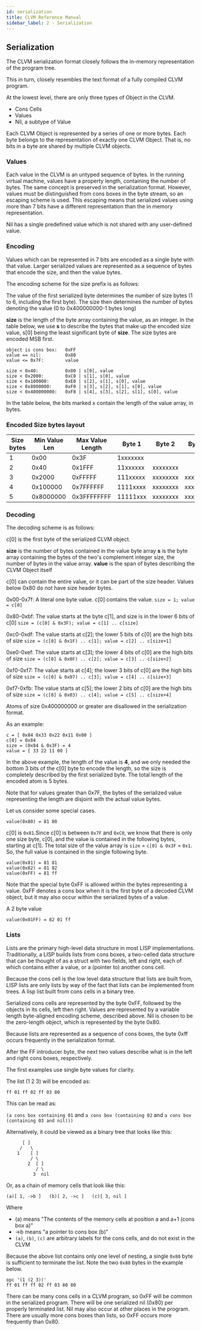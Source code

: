 ```yaml
---
id: serialization
title: CLVM Reference Manual
sidebar_label: 2 - Serialization
---
```


## Serialization

The CLVM serialization format closely follows the in-memory representation of the program tree.

This in turn, closely resembles the text format of a fully compiled CLVM program.

At the lowest level, there are only three types of Object in the CLVM.

* Cons Cells
* Values
* Nil, a subtype of Value

Each CLVM Object is represented by a series of one or more bytes. Each byte belongs to the representation of exactly one CLVM Object. That is, no bits in a byte are shared by multiple CLVM objects.


### Values

Each value in the CLVM is an untyped sequence of bytes. In the running virtual machine, values have a property length, containing the number of bytes. The same concept is preserved in the serialization format. However, values must be distinguished from cons boxes in the byte stream, so an escaping scheme is used. This escaping means that serialized values using more than 7 bits have a different representation than the in memory representation.

Nil has a single predefined value which is not shared with any user-defined value.

### Encoding

Values which can be represented in 7 bits are encoded as a single byte with that value. Larger serialized values are represented as a sequence of bytes that encode the size, and then the value bytes.

The encoding scheme for the size prefix is as follows:

The value of the first serialized byte determines the number of size bytes (1 to 6, including the first byte). The size then determines the number of bytes denoting the value (0 to 0x400000000-1 bytes long)

**size** is the length of the byte array containing the value, as an integer.
In the table below, we use **s** to describe the bytes that make up the encoded size value, s[0] being the least significant byte of **size**. The size bytes are encoded MSB first.

```
object is cons box:   0xFF
value == nil:         0x80
value <= 0x7F:        value

size < 0x40:          0x80 | s[0], value
size < 0x2000:        0xC0 | s[1], s[0], value
size < 0x100000:      0xE0 | s[2], s[1], s[0], value
size < 0x8000000:     0xF0 | s[3], s[2], s[1], s[0], value
size < 0x400000000:   0xF8 | s[4], s[3], s[2], s[1], s[0], value
```

In the table below, the bits marked x contain the length of the value array, in bytes.

### Encoded Size bytes layout

Size bytes | Min Value Len | Max Value Length | Byte 1 | Byte 2 | Byte 3 | Byte 4 | Byte 5
---|---|---|---|---|---|---|---
1|0x00|0x3F|1xxxxxxx
2|0x40|0x1FFF|11xxxxxx|xxxxxxxx
3|0x2000|0xFFFFF|111xxxxx|xxxxxxxx|xxxxxxxx
4|0x100000|0x7FFFFFF|1111xxxx|xxxxxxxx|xxxxxxxx|xxxxxxxx
5|0x8000000|0x3FFFFFFFF|11111xxx|xxxxxxxx|xxxxxxxx|xxxxxxxx|xxxxxxxx

### Decoding

The decoding scheme is as follows:

c[0] is the first byte of the serialized CLVM object.

**size** is the number of bytes contained in the value byte array
**s** is the byte array containing the bytes of the two's complement integer size, the number of bytes in the value array.
**value** is the span of bytes describing the CLVM Object itself

c[0] can contain the entire value, or it can be part of the size header.
Values below 0x80 do not have size header bytes.

0x00-0x7f: A literal one byte value. c[0] contains the value.
           `size = 1; value = c[0]`

0x80-0xbf: The value starts at the byte c[1], and size is in the lower 6 bits of c[0]
           `size = (c[0] & 0x3F); value = c[1] .. c[size]`

0xc0-0xdf: The value starts at c[2]; the lower 5 bits of c[0] are the high bits of size
           `size = (c[0] & 0x1F) .. c[1]; value = c[2] .. c[size+1]`

0xe0-0xef: The value starts at c[3]; the lower 4 bits of c[0] are the high bits of size
           `size = (c[0] & 0x0F) .. c[2]; value = c[3] .. c[size+2]`

0xf0-0xf7: The value starts at c[4]; the lower 3 bits of c[0] are the high bits of size
           `size = (c[0] & 0x07) .. c[3]; value = c[4] .. c[size+3]`

0xf7-0xfb: The value starts at c[5]; the lower 2 bits of c[0] are the high bits of size
           `size = (c[0] & 0x03) .. c[4]; value = c[5] .. c[size+4]`

Atoms of size 0x400000000 or greater are disallowed in the serialization format.

As an example:
```
c = [ 0x84 0x33 0x22 0x11 0x00 ]
c[0] = 0x84
size = (0x84 & 0x3F) = 4
value = [ 33 22 11 00 ]
```

In the above example, the length of the value is **4**, and we only needed the bottom 3 bits of the c[0] byte to encode the length, so the size is completely described by the first serialized byte. The total length of the encoded atom is 5 bytes.

Note that for values greater than 0x7F, the bytes of the serialized value representing the length are disjoint with the actual value bytes.

Let us consider some special cases.

```
value(0x80) = 81 80
```
c[0] is `0x81`.Since c[0] is between `0x7F` and `0xC0`, we know that there is only one size byte, c[0], and the value is contained in the following bytes, starting at c[1]. The total size of the value array is
`size` = `c[0] & 0x3F` = `0x1`. So, the full value is contained in the single following byte.

```
value(0x81) = 81 81
value(0x82) = 81 82
value(0xFF) = 81 ff
```

Note that the special byte 0xFF is allowed within the bytes representing a value.
0xFF denotes a cons box when it is the first byte of a decoded CLVM object, but it may also occur within the serialized bytes of a value.

A 2 byte value
```
value(0x01FF) = 82 01 ff
```

### Lists

Lists are the primary high-level data structure in most LISP implementations. Traditionally, a LISP builds lists from cons boxes, a two-celled data structure that can be thought of as a struct with two fields, left and right, each of which contains either a value, or a (pointer to) another cons cell.

Because the cons cell is the low level data structure that lists are built from, LISP lists are only lists by way of the fact that lists can be implemented from trees. A lisp list built from cons cells in a binary tree.

Serialized cons cells are represented by the byte 0xFF, followed by the objects in its cells, left then right.
Values are represented by a variable length byte-aligned encoding scheme, described above.
Nil is chosen to be the zero-length object, which is represented by the byte 0x80.

Because lists are represented as a sequence of cons boxes, the byte 0xff occurs frequently in the serialization format.

After the FF introducer byte, the next two values describe what is in the left and right cons boxes, respectively.

The first examples use single byte values for clarity.

The list (1 2 3) will be encoded as:
```
ff 01 ff 02 ff 03 80
```
This can be read as:

`(a cons box containing 01` and `a cons box (containing 02` and `a cons box (containing 03 and nil)))`

Alternatively, it could be viewed as a binary tree that looks like this:

```
      [ ]
     /   \
    1    [ ]
         / \
        2  [ ]
           / \
          3  nil
```

Or, as a chain of memory cells that look like this:
```
(a)[ 1, ->b ]   (b)[ 2, ->c ]   (c)[ 3, nil ]
```

Where
  * (a) means "The contents of the memory cells at position a and a+1 (cons box a)"
  * ->b means "a pointer to cons box (b)"
  * `(a)`, `(b)`, `(c)` are arbitrary labels for the cons cells, and do not exist in the CLVM

Because the above list contains only one level of nesting, a single `0x80` byte is sufficient to terminate the list. Note the two `0x80` bytes in the example below.

```
opc '(1 (2 3))'
ff 01 ff ff 02 ff 03 80 80
```

There can be many cons cells in a CLVM program, so 0xFF will be common in the serialized program. There will be one serialized nil (0x80) per properly terminated list. Nil may also occur at other places in the program. There are usually more cons boxes than lists, so 0xFF occurs more frequently than 0x80.
